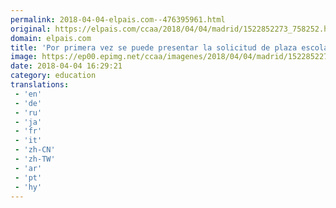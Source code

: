 ```yaml
---
permalink: 2018-04-04-elpais.com--476395961.html
original: https://elpais.com/ccaa/2018/04/04/madrid/1522852273_758252.html#?ref=rss&format=simple&link=link
domain: elpais.com
title: 'Por primera vez se puede presentar la solicitud de plaza escolar en Madrid por Internet'
image: https://ep00.epimg.net/ccaa/imagenes/2018/04/04/madrid/1522852273_758252_1522858912_rrss_normal.jpg
date: 2018-04-04 16:29:21
category: education
translations: 
 - 'en'
 - 'de'
 - 'ru'
 - 'ja'
 - 'fr'
 - 'it'
 - 'zh-CN'
 - 'zh-TW'
 - 'ar'
 - 'pt'
 - 'hy'
---
```



